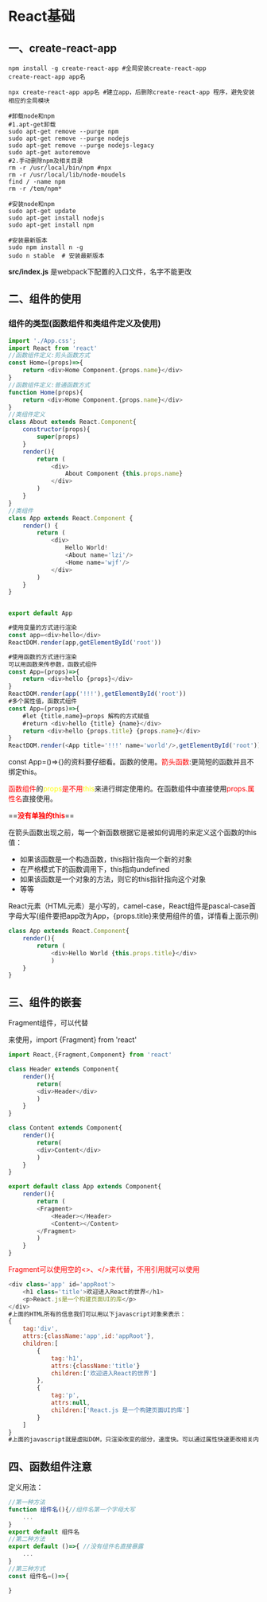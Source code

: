 # React基础

## 一、create-react-app

```shell
npm install -g create-react-app #全局安装create-react-app
create-react-app app名

npx create-react-app app名 #建立app，后删除create-react-app 程序，避免安装相应的全局模块

```

```shell
#卸载node和npm
#1.apt-get卸载
sudo apt-get remove --purge npm
sudo apt-get remove --purge nodejs
sudo apt-get remove --purge nodejs-legacy
sudo apt-get autoremove
#2.手动删除npm及相关目录
rm -r /usr/local/bin/npm #npx
rm -r /usr/local/lib/node-moudels
find / -name npm
rm -r /tem/npm*
```

```shell
#安装node和npm
sudo apt-get update
sudo apt-get install nodejs
sudo apt-get install npm

#安装最新版本
sudo npm install n -g
sudo n stable  # 安装最新版本
```

**src/index.js** 是webpack下配置的入口文件，名字不能更改

## 二、组件的使用


### 组件的类型(函数组件和类组件定义及使用)
```javascript
import './App.css';
import React from 'react'
//函数组件定义:剪头函数方式
const Home=(props)=>{
    return <div>Home Component.{props.name}</div>
}
//函数组件定义:普通函数方式
function Home(props){
    return <div>Home Component.{props.name}</div>
}
//类组件定义
class About extends React.Component{
    constructor(props){
        super(props)
    }
    render(){
        return (
            <div>
                About Component {this.props.name}
            </div>
        )
    }
}
//类组件
class App extends React.Component {
    render() {
        return (
            <div>
                Hello World!
                <About name='lzi'/>
                <Home name='wjf'/>
            </div>
        )
    }
}


export default App

```
```javascript
#使用变量的方式进行渲染
const app=<div>hello</div>
ReactDOM.render(app,getElementById('root'))

#使用函数的方式进行渲染
可以用函数来传参数，函数式组件
const App=(props)=>{
    return <div>hello {props}</div>
}
ReactDOM.render(app('!!!'),getElementById('root'))
#多个属性值，函数式组件
const App=(props)=>{
    #let {title,name}=props 解构的方式赋值
    #return <div>hello {title} {name}</div>
    return <div>hello {props.title} {props.name}</div>
}
ReactDOM.render(<App title='!!!' name='world'/>,getElementById('root'))
```

const App=()=>{}的资料要仔细看。函数的使用。<font color=red>箭头函数</font>:更简短的函数并且不绑定this。

<font color=red>函数组件</font>的<font color=yellow>props</font><font color=red>是不用</font><font color=yellow>this</font>来进行绑定使用的。在函数组件中直接使用<font color=red>props.属性名</font>直接使用。

==**<font color=red>没有单独的this</font>**==

在箭头函数出现之前，每一个新函数根据它是被如何调用的来定义这个函数的this值：

- 如果该函数是一个构造函数，this指针指向一个新的对象
- 在严格模式下的函数调用下，this指向undefined
- 如果该函数是一个对象的方法，则它的this指针指向这个对象
- 等等

React元素（HTML元素）是小写的，camel-case，React组件是pascal-case首字母大写(组件要把app改为App，{props.title}来使用组件的值，详情看上面示例)

```javascript
class App extends React.Component{
    render(){
        return (
            <div>Hello World {this.props.title}</div>
            )
    }
}
```

## 三、组件的嵌套

Fragment组件，可以代替<div>来使用，import {Fragment} from 'react'

```javascript
import React,{Fragment,Component} from 'react'

class Header extends Component{
    render(){
        return(
        <div>Header</div>
        )
    }
}

class Content extends Component{
    render(){
        return(
        <div>Content</div>
        )
    }
}

export default class App extends Component{
    render(){
        return (
        <Fragment>
            <Header></Header>
            <Content></Content>
        </Fragment>
        )
    }
}
```

<font color=red>Fragment可以使用空的<>、</>来代替，不用引用就可以使用</font>

```javascript
<div class='app' id='appRoot'>
    <h1 class='title'>欢迎进入React的世界</h1>
    <p>React.js是一个构建页面UI的库</p>
</div>
#上面的HTML所有的信息我们可以用以下javascript对象来表示：
{
    tag:'div',
    attrs:{className:'app',id:'appRoot'},
    children:[
        {
            tag:'h1',
            attrs:{className:'title'}
            children:['欢迎进入React的世界']
        },
        {
            tag:'p',
            attrs:null,
            children:['React.js 是一个构建页面UI的库']            
        }
    ]         
}
#上面的javascript就是虚拟DOM，只渲染改变的部分，速度快。可以通过属性快速更改相关内容。
```

## 四、函数组件注意

定义用法：

```javascript
//第一种方法
function 组件名(){//组件名第一个字母大写
    ...
}
export default 组件名
//第二种方法
export default ()=>{ //没有组件名直接暴露
    ...
}
//第三种方式
const 组件名=()=>{

}
```